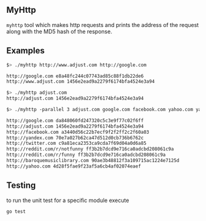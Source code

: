 ## MyHttp
```myhttp``` tool which makes http requests and prints the address of the request along with the MD5 hash of the response.

## Examples
``` bash
$> ./myhttp http://www.adjust.com http://google.com

http://google.com e8a48fc244c07743ad85c88f1db22de6
http://www.adjust.com 1456e2ead9a2279f6174bfa4524e3a94
```

```bash
$> ./myhttp adjust.com
http://adjust.com 1456e2ead9a2279f6174bfa4524e3a94

```
```bash
$> ./myhttp -parallel 3 adjust.com google.com facebook.com yahoo.com yandex.com twitter.com reddit.com/r/funny reddit.com/r/notfunny baroquemusiclibrary.com

http://google.com da848060fd247320c5c3e9f77c02f6ff
http://adjust.com 1456e2ead9a2279f6174bfa4524e3a94
http://facebook.com a3440d56c22b7ecf9f2f2ff2c2f60a03
http://yandex.com 70e7a027b62ca47d512d0cb736b6762c
http://twitter.com c9a81eca2353ca9cda7f69d04a0d6a85
http://reddit.com/r/notfunny ff3b2b7dcd9e716ca0adcbd208061c9a
http://reddit.com/r/funny ff3b2b7dcd9e716ca0adcbd208061c9a
http://baroquemusiclibrary.com 90ae3b48812f3a109715ac1224e7125d
http://yahoo.com 4d28f5fae9f23af5a6cb4af02074eaef
```

## Testing

to run the unit test for a specific module execute

```bash
go test
```